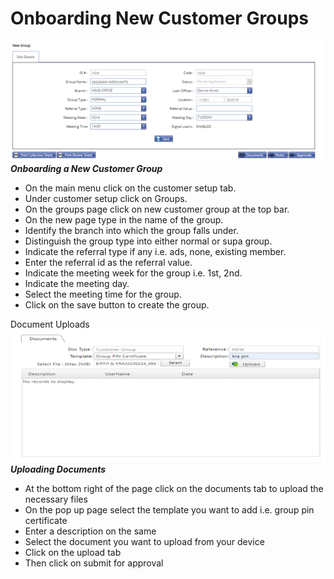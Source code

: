 # Onboarding New Customer Groups
![How to onboard a new customer group on the MFI Expert system](./images/New_Customer_Group.png "New Customer Groups")\
***Onboarding a New Customer Group***

- On the main menu click on the customer setup tab.
- Under customer setup click on Groups.
- On the groups page click on new customer group at the top bar.
- On the new page type in the name of the group. 
- Identify the branch into which the group falls under.
- Distinguish the group type into either normal or supa group.
- Indicate the referral type if any i.e. ads, none, existing member.
- Enter the referral id as the referral value.
- Indicate the meeting week for the group i.e. 1st, 2nd.
- Indicate the meeting day.
- Select the meeting time for the group.
- Click on the save button to create the group.



Document Uploads
![How to upload necessary documents on the new customer groups on the MFI Expert system](./images/New_Customer_Group_doc_upload.png "Document Uploads")\
***Uploading Documents***


- At the bottom right of the page click on the documents tab to upload the necessary files
- On the pop up page select the template you want to add i.e. group pin certificate
- Enter a description on the same
- Select the document you want to upload from your device 
- Click on the upload tab 
- Then click on submit for approval 

